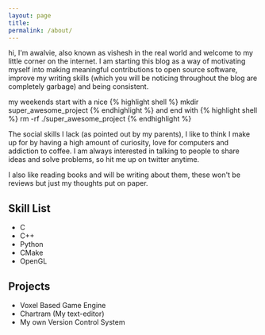 ```yaml
---
layout: page
title: 
permalink: /about/
---
```


hi, I'm awalvie, also known as vishesh in the real world and welcome to my little corner on the internet. I am starting this blog as a way of motivating myself into making meaningful contributions to open source software, improve my writing skills (which you will be noticing throughout the blog are completely garbage) and being consistent.


my weekends start with a nice
{% highlight shell %}
mkdir super_awesome_project
{% endhighlight %}
and end with 
{% highlight shell %}
rm -rf ./super_awesome_project
{% endhighlight %}

The social skills I lack (as pointed out by my parents), I like to think I make up for by having a high amount of curiosity, love for computers and addiction to coffee. I am always interested in talking to people to share ideas and solve problems, so hit me up on twitter anytime.

I also like reading books and will be writing about them, these won't be reviews but just my thoughts put on paper.



## Skill List 

* C
* C++
* Python
* CMake
* OpenGL




## Projects 

* Voxel Based Game Engine
* Chartram (My text-editor)
* My own Version Control System
